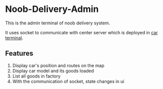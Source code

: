 # Noob-Delivery-Admin

This is the admin terminal of noob delivery system.

It uses socket to communicate with center server which is deployed in [car terminal](https://github.com/Raspberry-NoobrCar/NoorCar_Pi).

## Features

1. Display car's position and routes on the map
2. Display car model and its goods loaded
3. List all goods in factory
4. With the communication of socket, state changes in ui
